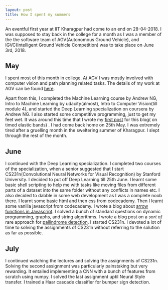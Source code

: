 ```yaml
---
layout: post
title: How I spent my summers
---
```


An eventful first year at IIT Kharagpur had come to an end on 28-04-2018. I was supposed to stay back in the college for a month as I was a member of the the software team of AGV(Autonomous Ground Vehicle), and IGVC(Intelligent Ground Vehicle Competition) was to take place on June 3rd, 2018.

## May

I spent most of this month in college. At AGV I was mostly involved with computer vision and path planning related tasks. The details of my work at AGV can be found [here](https://docs.google.com/document/d/157v_o3XNV1KcUrWUtoz1iK3eEdYfzYJh3VU6ggDDJ4k/edit?usp=sharing).

Apart from this, I completed the Machine Learning course by Andrew NG, Intro to Machine Learning by udacity(almost), Intro to Computer Vision(till module 4), and started the Deep Learning specialization on coursera by Andrew NG. I also started some competitive programming, just to get my feet wet. It was around this time that I wrote my [first post](https://sanketkumarsinghiitkgp.github.io/2018/05/21/Timed-Elastic-Bands.html) for this blog( on timed elastic bands)  . I had come back home on 25th May. I was extremely tired after a gruelling month in the sweltering summer of Kharagpur. I slept through the rest of the month.

## June

I continued with the Deep Learning specialization. I completed two courses of the specialization, when a senior suggested that I start CS231n(Convolutional Neural Networks for Visual Recognition) by Stanford University. I decided to put off Deep Learning till 25th June. I learnt some basic shell scripting to help me with tasks like moving files from different parts of a dataset into the same folder without any conflicts in names etc. I also decided to dabble in some web development as I was a complete noob there. I learnt some basic html and then css from codecademy. Then I learnt some vanilla javascript from codecademy. I wrote a blog about [arrow functions in Javascript](https://sanketkumarsinghiitkgp.github.io/2018/06/15/Arrow-functions-and-lexical-binding.html). I solved a bunch of standard questions on dynamic programming, graphs, and string algorithms. I wrote a blog post on a *sort of* rare approach for [pallindrome detection](https://sanketkumarsinghiitkgp.github.io/2018/06/23/Rabin-Karp-for-palindrome-detection.html). I started CS231n. I devoted a lot of time to solving the assignments of CS231n without referring to the solution as far as possible.

## July

I continued watching the lectures and solving the assignments of CS231n. Solving the second assignment was particularly painstaking but very rewarding. It entailed implementing a CNN with a bunch of features from scratch using numpy. I solved the last assignment uptil Neural Style transfer. I trained a Haar cascade classifier for bumper sign detection.
